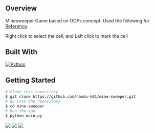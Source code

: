 

## Overview
Minesweeper Game based on OOPs concept. Used the following for 
<a href="https://youtu.be/OqbGRZx4xUc">Reference</a>.
<P>
Right click to select the cell, and Left click to mark the cell
</P>


## Built With

[![Python][python.org]][python-url]

<!-- GETTING STARTED -->

## Getting Started

```bash
# Clone this repository
$ git clone https://github.com/nandu-k01/mine-sweeper.git
# Go into the repository
$ cd mine-sweeper
# Run the app
$ python main.py
```
![](https://raw.github.com/nandu-k01/mine-sweeper/master/Screenshot_20230217_172747.png)
![](https://raw.github.com/nandu-k01/mine-sweeper/master/Screenshot_20230217_172803.png)
![](https://raw.github.com/nandu-k01/mine-sweeper/master/Screenshot_20230217_172827.png)

[python.org]: https://img.shields.io/badge/Python-14354C?style=for-the-badge&logo=python&logoColor=white
[python-url]: https://www.python.org/
